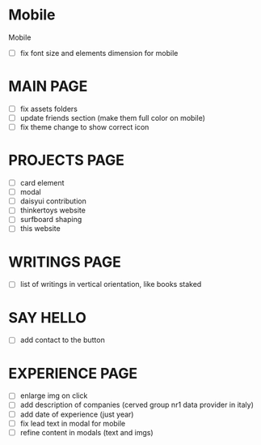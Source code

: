 


# Mobile

Mobile
- [ ] fix font size and elements dimension for mobile

# MAIN PAGE

- [ ] fix assets folders
- [ ] update friends section (make them full color on mobile)
- [ ] fix theme change to show correct icon

# PROJECTS PAGE

- [ ] card element
- [ ] modal
- [ ] daisyui contribution
- [ ] thinkertoys website
- [ ] surfboard shaping
- [ ] this website

# WRITINGS PAGE
- [ ] list of writings in vertical orientation, like books staked

# SAY HELLO

- [ ] add contact to the button


# EXPERIENCE PAGE

- [ ] enlarge img on click
- [ ] add description of companies (cerved group nr1 data provider in italy)
- [ ] add date of experience (just year)
- [ ] fix lead text in modal for mobile
- [ ] refine content in modals (text and imgs)